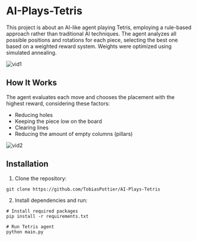 # AI-Plays-Tetris

This project is about an AI-like agent playing Tetris, employing a rule-based approach rather than traditional AI techniques. The agent analyzes all possible positions and rotations for each piece, selecting the best one based on a weighted reward system. Weights were optimized using simulated annealing.

![vid1](https://github.com/user-attachments/assets/3bef707d-8d46-4c92-9821-7696f0ab84a9)

**How It Works**
---------------
The agent evaluates each move and chooses the placement with the highest reward, considering these factors:

- Reducing holes
- Keeping the piece low on the board
- Clearing lines
- Reducing the amount of empty columns (pillars)


![vid2](https://github.com/user-attachments/assets/65775d46-c1b0-4e00-9d42-385d41a76a81)

**Installation**
---------------

1. Clone the repository:
```
git clone https://github.com/TobiasPottier/AI-Plays-Tetris
```

2. Install dependencies and run:
```
# Install required packages
pip install -r requirements.txt
```
```
# Run Tetris agent
python main.py
```
